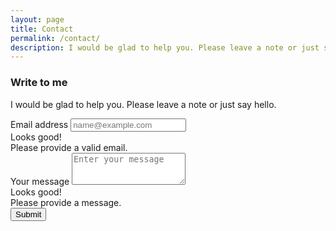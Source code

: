 ```yaml
---
layout: page
title: Contact
permalink: /contact/
description: I would be glad to help you. Please leave a note or just say hello.
---
```


### Write to me
I would be glad to help you. Please leave a note or just say hello.


<form class="needs-validation" action="{{site.data.main.smart-forms}}" method="POST" novalidate>
  <div class="form-group">
    <label for="email">Email address</label>
    <input type="email" name="email" class="form-control" placeholder="name@example.com" required>
    <div class="valid-feedback">
        Looks good!
    </div>
    <div class="invalid-feedback">
        Please provide a valid email.
    </div>
  </div>
  <div class="form-group">
    <label for="message">Your message</label>
    <textarea class="form-control" name="content" id="" rows="3" placeholder="Enter your message" required></textarea>
    <div class="valid-feedback">
        Looks good!
    </div>
    <div class="invalid-feedback">
        Please provide a message.
    </div>
  </div>
  <!-- <div class="g-recaptcha" data-sitekey="6LcI_nUaAAAAAOz_n3PiU8ynA1SxL2idPE6gkNqF"></div> -->
  <!-- <input type="hidden" name="_next" value="{{site.url}}{{page.url}}">
  <input type="hidden" name="_subject" value="New Contact Form Submission">
  <input type="text" name="_gotcha" style="display:none"> -->
  <!-- <div id='recaptcha' class="g-recaptcha"
         data-sitekey="6LcI_nUaAAAAAOz_n3PiU8ynA1SxL2idPE6gkNqF" data-size="invisible" data-callback='onSubmit'></div> -->
  <button type="submit" class="btn btn-success">Submit</button>
</form>

<!-- <script src="https://www.google.com/recaptcha/api.js"></script> -->

<!-- <script>
   function onSubmit(token) {
     document.getElementById("contact-form").submit();
   }
</script> -->

<script>
(function() {
  'use strict';
  window.addEventListener('load', function() {
    
    var forms = document.getElementsByClassName('needs-validation');

    var validation = Array.prototype.filter.call(forms, function(form) {
      form.addEventListener('submit', function(event) {
        if (form.checkValidity() === false) {
          event.preventDefault();
          event.stopPropagation();
        }
        form.classList.add('was-validated');
      }, false);
    });
  }, false);

})();
</script>
